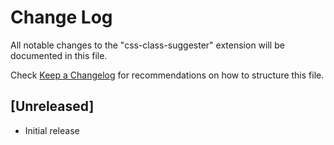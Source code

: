 # Change Log

All notable changes to the "css-class-suggester" extension will be documented in this file.

Check [Keep a Changelog](http://keepachangelog.com/) for recommendations on how to structure this file.

## [Unreleased]

- Initial release